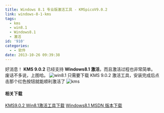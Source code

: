 ```yaml
---
title: Windows 8.1 专业版激活工具 - KMSpicoV9.0.2
link: windows-8-1-kms
tags:
  - kms
  - win8.1
  - Windows8.1
  - 激活
id: '910'
categories:
  - - 软件
date: 2013-10-26 09:39:38
---
```


好消息！ **KMS 9.0.2** 已经支持 **Windows8.1 激活**，而且激活过程也非常简单。废话不多说，上图哈。 ![win8.1](http://vsnote.test/wp-content/uploads/2013/10/win8.1.png) 只需要下载 KMS 9.0.2 激活工具，安装完成后点击那个红色按钮就能顺利激活了 ![kms](http://vsnote.test/wp-content/uploads/2013/10/kms.png)

#### 相关下载

[KMS9.0.2 Win8.1激活工具下载](http://pan.baidu.com/s/1eOau8) [Windows8.1 MSDN 版本下载](http://pan.baidu.com/s/1y0OLF)